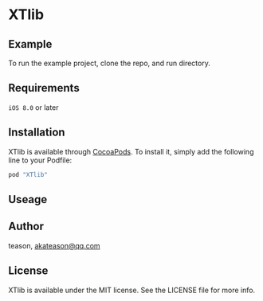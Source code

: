 # XTlib

## Example

To run the example project, clone the repo, and run directory.

## Requirements

`iOS 8.0` or later

## Installation

XTlib is available through [CocoaPods](http://cocoapods.org). To install
it, simply add the following line to your Podfile:

```ruby
pod "XTlib"
```

## Useage

## Author

teason, akateason@qq.com

## License

XTlib is available under the MIT license. See the LICENSE file for more info.
